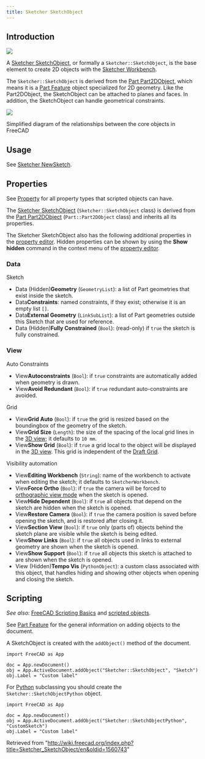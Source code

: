 ```yaml
---
title: Sketcher SketchObject
---
```


## Introduction

![](/images/Sketcher_Sketch.svg)

A [Sketcher SketchObject](/Sketcher_SketchObject "Sketcher SketchObject"), or formally a `Sketcher::SketchObject`, is the base element to create 2D objects with the [Sketcher Workbench](/Sketcher_Workbench "Sketcher Workbench").

The `Sketcher::SketchObject` is derived from the [Part Part2DObject](/Part_Part2DObject "Part Part2DObject"), which means it is a [Part Feature](/Part_Feature "Part Feature") object specialized for 2D geometry. Like the Part2DObject, the SketchObject can be attached to planes and faces. In addition, the SketchObject can handle geometrical constraints.

![](/images/FreeCAD_core_objects.svg)

Simplified diagram of the relationships between the core objects in FreeCAD

## Usage

See [Sketcher NewSketch](/Sketcher_NewSketch "Sketcher NewSketch").

## Properties

See [Property](/Property "Property") for all property types that scripted objects can have.

The [Sketcher SketchObject](/Sketcher_SketchObject "Sketcher SketchObject") (`Sketcher::SketchObject` class) is derived from the [Part Part2DObject](/Part_Part2DObject "Part Part2DObject") (`Part::Part2DObject` class) and inherits all its properties.

The Sketcher SketchObject also has the following additional properties in the [property editor](/Property_editor "Property editor"). Hidden properties can be shown by using the **Show hidden** command in the context menu of the [property editor](/Property_editor "Property editor").

### Data

Sketch

- Data (Hidden)**Geometry** (`GeometryList`): a list of Part geometries that exist inside the sketch.
- Data**Constraints**: named constraints, if they exist; otherwise it is an empty list `[]`.
- Data**External Geometry** (`LinkSubList`): a list of Part geometries outside this Sketch that are used for reference.
- Data (Hidden)**Fully Constrained** (`Bool`): (read-only) if `true` the sketch is fully constrained.

### View

Auto Constraints

- View**Autoconstraints** (`Bool`): if `true` constraints are automatically added when geometry is drawn.
- View**Avoid Redundant** (`Bool`): if `true` redundant auto-constraints are avoided.

Grid

- View**Grid Auto** (`Bool`): if `true` the grid is resized based on the boundingbox of the geometry of the sketch.
- View**Grid Size** (`Length`): the size of the spacing of the local grid lines in the [3D view](/3D_view "3D view"); it defaults to `10 mm`.
- View**Show Grid** (`Bool`): if `true` a grid local to the object will be displayed in the [3D view](/3D_view "3D view"). This grid is independent of the [Draft Grid](/Draft_ToggleGrid "Draft ToggleGrid").

Visibility automation

- View**Editing Workbench** (`String`): name of the workbench to activate when editing the sketch; it defaults to `SketcherWorkbench`.
- View**Force Ortho** (`Bool`): if `true` the camera will be forced to [orthographic view mode](/Std_OrthographicCamera "Std OrthographicCamera") when the sketch is opened.
- View**Hide Dependent** (`Bool`): if `true` all objects that depend on the sketch are hidden when the sketch is opened.
- View**Restore Camera** (`Bool`): if `true` the camera position is saved before opening the sketch, and is restored after closing it.
- View**Section View** (`Bool`): if `true` only (parts of) objects behind the sketch plane are visible while the sketch is being edited.
- View**Show Links** (`Bool`): if `true` all objects used in links to external geometry are shown when the sketch is opened.
- View**Show Support** (`Bool`): if `true` all objects this sketch is attached to are shown when the sketch is opened.
- View (Hidden)**Tempo Vis** (`PythonObject`): a custom class associated with this object, that handles hiding and showing other objects when opening and closing the sketch.

## Scripting

_See also:_ [FreeCAD Scripting Basics](/FreeCAD_Scripting_Basics "FreeCAD Scripting Basics") and [scripted objects](/Scripted_objects "Scripted objects").

See [Part Feature](/Part_Feature "Part Feature") for the general information on adding objects to the document.

A SketchObject is created with the `addObject()` method of the document.

```
import FreeCAD as App

doc = App.newDocument()
obj = App.ActiveDocument.addObject("Sketcher::SketchObject", "Sketch")
obj.Label = "Custom label"

```

For [Python](/Python "Python") subclassing you should create the `Sketcher::SketchObjectPython` object.

```
import FreeCAD as App

doc = App.newDocument()
obj = App.ActiveDocument.addObject("Sketcher::SketchObjectPython", "CustomSketch")
obj.Label = "Custom label"

```

Retrieved from "<http://wiki.freecad.org/index.php?title=Sketcher_SketchObject/en&oldid=1560743>"
